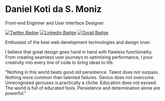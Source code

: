 
# Daniel Koti da S. Moniz

Front-end Enginner and User Interface Designer

[![Twitter Badge](https://img.shields.io/badge/-@danie_koti-923401?style=flat-square&labelColor=923401&logo=twitter&logoColor=white&link=https://twitter.com/danie_koti)](https://twitter.com/danie_koti) 
[![Linkedin Badge](https://img.shields.io/badge/-Daniel%20Moniz-923401?style=flat-square&logo=Linkedin&logoColor=white&link=https://www.linkedin.com/in/daniel-moniz/)](https://www.linkedin.com/in/daniel-moniz/) 
[![Gmail Badge](https://img.shields.io/badge/-danielkoti.moniz@gmail.com-923401?style=flat-square&logo=Gmail&logoColor=white&link=mailto:danielkoti.moniz@gmail.com)](mailto:danielkoti.moniz@gmail.com)

Enthusiast of the best web development technologies and design lover.

I believe that great design goes hand in hand with flawless functionality. From creating seamless user journeys to optimizing performance, I pour creativity into every line of code to bring ideas to life.

"Nothing in this world beats good old persistence. Talent does not surpass. Nothing more common than talented failures. Genius does not overcome. Unrecognized geniuses is practically a cliche. Education does not exceed. The world is full of educated fools. Persistence and determination alone are powerful."


